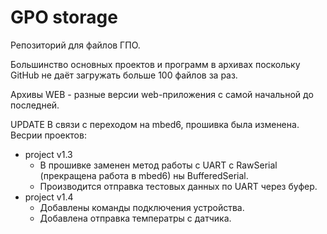 # GPO storage

Репозиторий для файлов ГПО.

Большинство основных проектов и программ в архивах поскольку GitHub не даёт загружать больше 100 файлов за раз.

Архивы WEB - разные версии web-приложения с самой начальной до последней.

UPDATE
В связи с переходом на mbed6, прошивка была изменена.
Весрии проектов:
  - project v1.3 
    - В прошивке заменен метод работы с UART с RawSerial (прекращена работа в mbed6) ны BufferedSerial.
    - Производится отправка тестовых данных по UART через буфер.
  - project v1.4
    - Добавлены команды подключения устройства.
    - Добавлена отправка температры с датчика.
